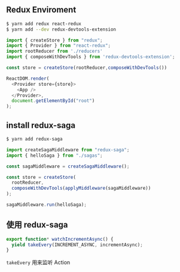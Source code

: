 ## Redux Enviroment

```bash
$ yarn add redux react-redux
$ yarn add --dev redux-devtools-extension
```

```js
import { createStore } from "redux";
import { Provider } from "react-redux";
import rootReducer from './reducers'
import { composeWithDevTools } from 'redux-devtools-extension';

const store = createStore(rootReducer,composeWithDevTools())

ReactDOM.render(
  <Provider store={store}>
    <App />
  </Provider>,
  document.getElementById("root")
);
```

## install redux-saga

```bash
$ yarn add redux-saga
```

```js
import createSagaMiddleware from "redux-saga";
import { helloSaga } from "./sagas";

const sagaMiddleware = createSagaMiddleware();

const store = createStore(
  rootReducer,
  composeWithDevTools(applyMiddleware(sagaMiddleware))
);

sagaMiddleware.run(helloSaga);
```

## 使用 redux-saga

```js
export function* watchIncrementAsync() {
  yield takeEvery(INCREMENT_ASYNC, incrementAsync);
}
```

`takeEvery` 用来监听 Action